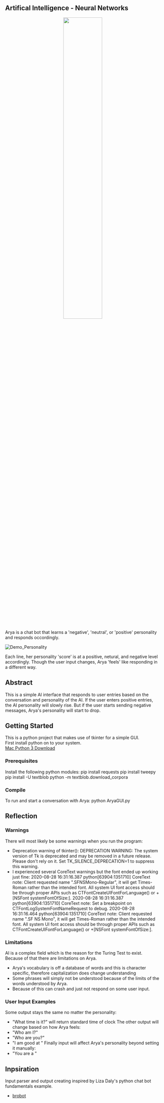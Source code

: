 ## Artifical Intelligence - Neural Networks

<div align="center">
<img src="https://github.com/athom031/Artificial_Intelligence/blob/master/AryaBot/demo_img/aryaWanderer.jpg" width = "50%"/> 
</div><br/>

Arya is a chat bot that learns a 'negative', 'neutral', or 'positive' personality and responds occordingly. <br/>

![Demo_Personality](https://github.com/athom031/Artificial_Intelligence/blob/master/AryaBot/demo_img/aryaSoccer.png)
<br/>

Each line, her personality 'score' is at a positive, netural, and negative level accordingly. Though the user input changes, Arya 'feels' like responding in a different way.

## Abstract

This is a simple AI interface that responds to user entries based on the conversation and personality of the AI. If the user enters positive entries, the AI personality will slowly rise. But if the user starts sending negative messages, Arya's personality will start to drop.


## Getting Started

This is a python project that makes use of tkinter for a simple GUI.<br/>
First install python on to your system. <br/>
[Mac Python 3 Download](https://opensource.com/article/19/5/python-3-default-mac#what-to-do)


### Prerequisites

Install the following python modules:
	pip install requests
	pip install tweepy
	pip install -U textblob
	python -m textblob.download_corpora

### Compile

To run and start a conversation with Arya:
	python AryaGUI.py
	
## Reflection

### Warnings

There will most likely be some warnings when you run the program:
* Deprecation warning of tkinter():
	DEPRECATION WARNING: The system version of Tk is deprecated and may be removed in a future release. Please don't rely on it. Set TK_SILENCE_DEPRECATION=1 to suppress this warning.
* I experienced several CoreText warnings but the font ended up working just fine:
	2020-08-28 16:31:16.387 python[63904:1351710] CoreText note: Client requested name ".SFNSMono-Regular", it will get Times-Roman rather than the intended font. All system UI font access should be through proper APIs such as CTFontCreateUIFontForLanguage() or +[NSFont systemFontOfSize:].
	2020-08-28 16:31:16.387 python[63904:1351710] CoreText note: Set a breakpoint on CTFontLogSystemFontNameRequest to debug.
	2020-08-28 16:31:16.464 python[63904:1351710] CoreText note: Client requested name ".SF NS Mono", it will get Times-Roman rather than the intended font. All system UI font access should be through proper APIs such as CTFontCreateUIFontForLanguage() or +[NSFont systemFontOfSize:].

### Limitations

AI is a complex field which is the reason for the Turing Test to exist. <br/>
Because of that there are limitations on Arya.

* Arya's vocabulary is off a database of words and this is character specific, therefore capitalization does change understanding
* Some phrases will simply not be understood because of the limits of the words understood by Arya.
* Because of this can crash and just not respond on some user input.

### User Input Examples

Some output stays the same no matter the personality:
* "What time is it?" will return standard time of clock
The other output will change based on how Arya feels:
* "Who am I?"
* "Who are you?"
* "I am good at <insert noun>"
Finally input will affect Arya's personality beyond setting it manually:
* "You are a <insert adj>"

## Inpsiration

Input parser and output creating inspired by Liza Daly's python chat bot fundamentals example.
* [brobot](https://github.com/lizadaly/brobot)
